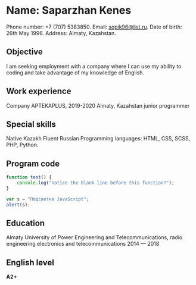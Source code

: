 # Name: Saparzhan Kenes
Phone number: +7 (707) 5383850.
Email: sopik96@list.ru.
Date of birth: 26th May 1996.
Address: Almaty, Kazahstan.

## **Objective**
I am seeking employment with a company where I can use my ability to coding and take advantage of my knowledge of English.

## **Work experience**
Company APTEKAPLUS, 2019-2020
Almaty, Kazahstan
junior programmer

## **Special skills**
Native Kazakh
Fluent Russian
Programming languages: HTML, CSS, SCSS, PHP, Python.

## **Program code**
```javascript
function test() {
    console.log("notice the blank line before this function?");
} 
```
```javascript
var s = "Подсветка JavaScript";
alert(s);
```

## **Education**
Almaty University of Power Engineering and Telecommunications, radio engineering electronics and telecommunications 2014 — 2018

## **English level**
**A2+**
